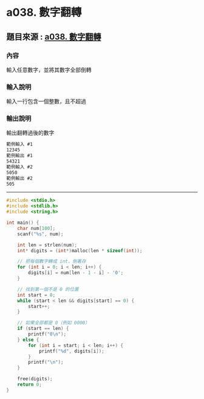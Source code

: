 # a038. 數字翻轉
## 題目來源 : [a038. 數字翻轉](https://zerojudge.tw/ShowProblem?problemid=a038)
### 內容
輸入任意數字，並將其數字全部倒轉

### 輸入說明
輸入一行包含一個整數，且不超過 

### 輸出說明
輸出翻轉過後的數字
```markdown
範例輸入 #1
12345
範例輸出 #1
54321
範例輸入 #2
5050
範例輸出 #2
505
```

---

```c
#include <stdio.h>
#include <stdlib.h>
#include <string.h>

int main() {
    char num[100];
    scanf("%s", num);

    int len = strlen(num);
    int* digits = (int*)malloc(len * sizeof(int));

    // 把每個數字轉成 int，倒著存
    for (int i = 0; i < len; i++) {
        digits[i] = num[len - 1 - i] - '0';
    }

    // 找到第一個不是 0 的位置
    int start = 0;
    while (start < len && digits[start] == 0) {
        start++;
    }

    // 如果全部都是 0（例如 0000）
    if (start == len) {
        printf("0\n");
    } else {
        for (int i = start; i < len; i++) {
            printf("%d", digits[i]);
        }
        printf("\n");
    }

    free(digits);
    return 0;
}
```
